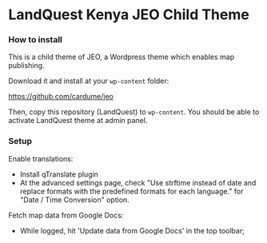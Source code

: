 
# LandQuest Kenya JEO Child Theme



### How to install

This is a child theme of JEO, a Wordpress theme which enables map publishing. 

Download it and install at your `wp-content` folder:

https://github.com/cardume/jeo

Then, copy this repository (LandQuest) to `wp-content`. You should be able to activate LandQuest theme at admin panel.

### Setup

Enable translations:

* Install qTranslate plugin
* At the advanced settings page, check "Use strftime instead of date and replace formats with the predefined formats for each language." for "Date / Time Conversion" option.

Fetch map data from Google Docs:

* While logged, hit 'Update data from Google Docs' in the top toolbar;
